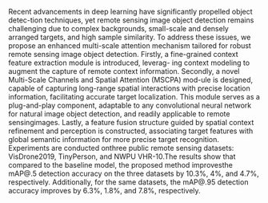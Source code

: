 Recent advancements in deep learning have significantly propelled object detec-tion techniques, yet remote sensing image object detection remains challenging due to complex backgrounds, small-scale and densely arranged targets, and high
sample similarity. To address these issues, we propose an enhanced multi-scale attention mechanism tailored for robust remote sensing image object detection. Firstly, a fine-grained context feature extraction module is introduced, leverag-
ing context modeling to augment the capture of remote context information. Secondly, a novel Multi-Scale Channels and Spatial Attention (MSCPA) mod-ule is designed, capable of capturing long-range spatial interactions with precise
location information, facilitating accurate target localization. This module serves as a plug-and-play component, adaptable to any convolutional neural network for natural image object detection, and readily applicable to remote sensingimages. Lastly, a feature fusion structure guided by spatial context refinement
and perception is constructed, associating target features with global semantic information for more precise target recognition. Experiments are conducted onthree public remote sensing datasets: VisDrone2019, TinyPerson, and NWPU VHR-10.The results show that compared to the baseline model, the proposed
method improvesthe mAP@.5 detection accuracy on the three datasets by 10.3%, 4%, and 4.7%, respectively. Additionally, for the same datasets, the mAP@.95 detection accuracy improves by 6.3%, 1.8%, and 7.8%, respectively.
